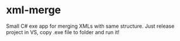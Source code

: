 # xml-merge
Small C# exe app for merging XMLs with same structure.
Just release project in VS, copy .exe file to folder and run it!
